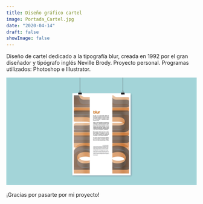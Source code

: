 ```yaml
---
title: Diseño gráfico cartel
image: Portada_Cartel.jpg
date: "2020-04-14"
draft: false
showImage: false
---
```


Diseño de cartel dedicado a la tipografía blur, creada en 1992 por el gran diseñador y tipógrafo inglés Neville Brody. Proyecto personal. Programas utilizados: Photoshop e Illustrator.




![Cartel](/images/Portada_Cartel2.jpg "Cartel Blur")



¡Gracias por pasarte por mi proyecto!

